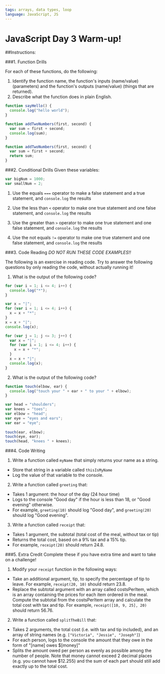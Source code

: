 ```yaml
---
tags: arrays, data types, loop
language: JavaScript, JS
---
```


# JavaScript Day 3 Warm-up!


##Instructions:

###1. Function Drills

For each of these functions, do the following:

1. Identify the function name, the function's inputs (name/value) (parameters) and the function's outputs (name/value) (things that are returned). 
2. Describe what the function does in plain English.

```javascript
function sayHello() {
  console.log("hello world");
}
```

```javascript
function addTwoNumbers(first, second) {
  var sum = first + second;
  console.log(sum);
}
```

```javascript
function addTwoNumbers(first, second) {
  var sum = first + second;
  return sum;
}
```

###2. Conditional Drills
Given these variables:
```javascript
var bigNum = 1000;
var smallNum = 2;
```

1. Use the equals `===` operator to make a false statement and a true statement, and `console.log` the results

2. Use the less than `<` operator to make one true statement and one false statement, and `console.log` the results

3. Use the greater than `>` operator to make one true statement and one false statement, and `console.log` the results

4. Use the not equals `!=` operator to make one true statement and one false statement, and `console.log` the results

###3. Code Reading
*DO NOT RUN THESE CODE EXAMPLES!!*

The following is an exercise in reading code. Try to answer the following questions by only reading the code, without actually running it!

1. What is the output of the following code?

```javascript
for (var i = 1; i <= 4; i++) {
  console.log("*");
}
```

```javascript
var x = "|";
for (var i = 1; i <= 4; i++) {
  x = x + "*";
}
x = x + "|";
console.log(x);
```

```javascript
for (var j = 1; j <= 3; j++) {
  var x = "|";
  for (var i = 1; i <= 4; i++) {
    x = x + "*";
  }
  x = x + "|";
  console.log(x);
}
```

2. What is the output of the following code?

```javascript
function touch(elbow, ear) {
  console.log("touch your " + ear + " to your " + elbow);
}

var head = "shoulders";
var knees = "toes";
var elbow = "head";
var eye = "eyes and ears";
var ear = "eye";
      
touch(ear, elbow);
touch(eye, ear);
touch(head, "knees " + knees);

```

###4. Code Writing

1.  Write a function called `myName` that simply returns your name as a string. 
  * Store that string in a variable called `thisIsMyName`
  * Log the value of that variable to the console.
2.  Write a function called `greeting` that:
  * Takes 1 argument: the hour of the day (24 hour time)
  * Logs to the console "Good day" if the hour is less than 18, or "Good evening" otherwise.
  * For example, `greeting(10)` should log "Good day", and `greeting(20)` should log "Good evening".
3. Write a function called `receipt` that:
  * Takes 1 argument, the subtotal (total cost of the meal, without tax or tip)
  * Returns the total cost, based on a 9% tax and a 15% tip.
  * For example, `receipt(20)` should return 24.8.

###5. Extra Credit
Complete these if you have extra time and want to take on a challenge!

1. Modify your `receipt` function in the following ways:
  * Take an additional argument, tip, to specify the percentage of tip to leave. For example, `receipt(20, 10)` should return 23.8.
  * Replace the subtotal argument with an array called costsPerItem, which is an array containing the prices for each item ordered in the meal. Compute the subtotal from the costsPerItem array and calculate the total cost with tax and tip. For example, `receipt([10, 9, 25], 20)` should return 56.76.
2. Write a function called `splitTheBill` that:
  * Takes 2 arguments, the total cost (i.e. with tax and tip included), and an array of string names (e.g. `["Victoria", "Jessie", "Joseph"]`)
  * For each person, logs to the console the amount that they owe in the form of "[name] owes $[money]"
  * Splits the amount owed per person as evenly as possible among the number of people. Note that money cannot exceed 2 decimal places (e.g. you cannot have $12.255) and the sum of each part should still add exactly up to the total cost.
